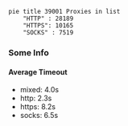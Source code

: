 
```mermaid
pie title 39001 Proxies in list
    "HTTP" : 28189
    "HTTPS": 10165
    "SOCKS" : 7519
```

### Some Info
#### Average Timeout

- mixed: 4.0s
- http: 2.3s
- https: 8.2s
- socks: 6.5s